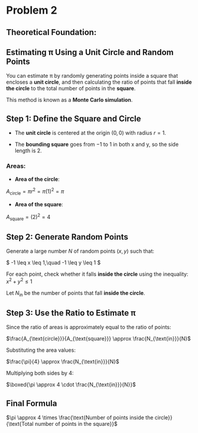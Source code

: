 # Problem 2

## Theoretical Foundation:

## Estimating π Using a Unit Circle and Random Points

You can estimate π by randomly generating points inside a square that encloses a **unit circle**, and then calculating the ratio of points that fall **inside the circle** to the total number of points in the **square**.

This method is known as a **Monte Carlo simulation**.

## Step 1: Define the Square and Circle

- The **unit circle** is centered at the origin $(0, 0)$ with radius $r = 1$.

- The **bounding square** goes from $-1$ to $1$ in both x and y, so the side length is 2.

### Areas:
- **Area of the circle**: 

$A_{\text{circle}} = \pi r^2 = \pi(1)^2 = \pi$

- **Area of the square**: 

$A_{\text{square}} = (2)^2 = 4$

## Step 2: Generate Random Points

Generate a large number $N$ of random points $(x, y)$ such that:  

$ -1 \leq x \leq 1,\quad -1 \leq y \leq 1 $

For each point, check whether it falls **inside the circle** using the inequality:  
$x^2 + y^2 \leq 1$

Let $N_{\text{in}}$ be the number of points that fall **inside the circle**.

## Step 3: Use the Ratio to Estimate π

Since the ratio of areas is approximately equal to the ratio of points:  

$\frac{A_{\text{circle}}}{A_{\text{square}}} \approx \frac{N_{\text{in}}}{N}$

Substituting the area values:  

$\frac{\pi}{4} \approx \frac{N_{\text{in}}}{N}$

Multiplying both sides by 4:

$\boxed{\pi \approx 4 \cdot \frac{N_{\text{in}}}{N}}$

## Final Formula

$\pi \approx 4 \times \frac{\text{Number of points inside the circle}}{\text{Total number of points in the square}}$

